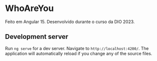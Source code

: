 # WhoAreYou

Feito em Angular 15.
Desenvolvido durante o curso da DIO 2023.

## Development server

Run `ng serve` for a dev server. Navigate to `http://localhost:4200/`. The application will automatically reload if you change any of the source files.
